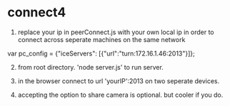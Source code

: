 # connect4

1. replace your ip in peerConnect.js with your own local 
ip in order to connect across seperate machines on the same network

var pc_config = {"iceServers": [{"url":"turn:172.16.1.46:2013"}]};

2. from root directory. 'node server.js' to run server.

3. in the browser connect to url 'yourIP':2013 on two seperate devices. 

4. accepting the option to share camera is optional. but cooler if you do.

